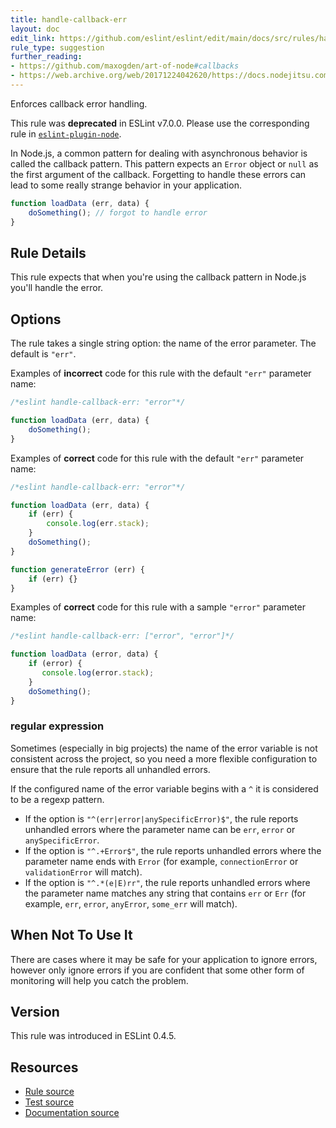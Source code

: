 ```yaml
---
title: handle-callback-err
layout: doc
edit_link: https://github.com/eslint/eslint/edit/main/docs/src/rules/handle-callback-err.md
rule_type: suggestion
further_reading:
- https://github.com/maxogden/art-of-node#callbacks
- https://web.archive.org/web/20171224042620/https://docs.nodejitsu.com/articles/errors/what-are-the-error-conventions/
---
```


Enforces callback error handling.

This rule was **deprecated** in ESLint v7.0.0. Please use the corresponding rule in [`eslint-plugin-node`](https://github.com/mysticatea/eslint-plugin-node).

In Node.js, a common pattern for dealing with asynchronous behavior is called the callback pattern.
This pattern expects an `Error` object or `null` as the first argument of the callback.
Forgetting to handle these errors can lead to some really strange behavior in your application.

```js
function loadData (err, data) {
    doSomething(); // forgot to handle error
}
```

## Rule Details

This rule expects that when you're using the callback pattern in Node.js you'll handle the error.

## Options

The rule takes a single string option: the name of the error parameter. The default is `"err"`.

Examples of **incorrect** code for this rule with the default `"err"` parameter name:

```js
/*eslint handle-callback-err: "error"*/

function loadData (err, data) {
    doSomething();
}

```

Examples of **correct** code for this rule with the default `"err"` parameter name:

```js
/*eslint handle-callback-err: "error"*/

function loadData (err, data) {
    if (err) {
        console.log(err.stack);
    }
    doSomething();
}

function generateError (err) {
    if (err) {}
}
```

Examples of **correct** code for this rule with a sample `"error"` parameter name:

```js
/*eslint handle-callback-err: ["error", "error"]*/

function loadData (error, data) {
    if (error) {
       console.log(error.stack);
    }
    doSomething();
}
```

### regular expression

Sometimes (especially in big projects) the name of the error variable is not consistent across the project,
so you need a more flexible configuration to ensure that the rule reports all unhandled errors.

If the configured name of the error variable begins with a `^` it is considered to be a regexp pattern.

* If the option is `"^(err|error|anySpecificError)$"`, the rule reports unhandled errors where the parameter name can be `err`, `error` or `anySpecificError`.
* If the option is `"^.+Error$"`, the rule reports unhandled errors where the parameter name ends with `Error` (for example, `connectionError` or `validationError` will match).
* If the option is `"^.*(e|E)rr"`, the rule reports unhandled errors where the parameter name matches any string that contains `err` or `Err` (for example, `err`, `error`, `anyError`, `some_err` will match).

## When Not To Use It

There are cases where it may be safe for your application to ignore errors, however only ignore errors if you are
confident that some other form of monitoring will help you catch the problem.

## Version

This rule was introduced in ESLint 0.4.5.

## Resources

* [Rule source](https://github.com/eslint/eslint/tree/HEAD/lib/rules/handle-callback-err.js)
* [Test source](https://github.com/eslint/eslint/tree/HEAD/tests/lib/rules/handle-callback-err.js)
* [Documentation source](https://github.com/eslint/eslint/tree/HEAD/docs/src/rules/handle-callback-err.md)
